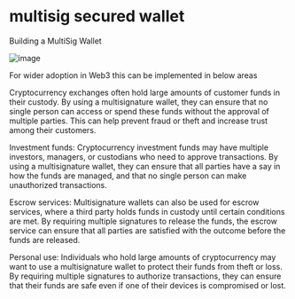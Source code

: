 # multisig secured wallet

Building a MultiSig Wallet

![image](https://user-images.githubusercontent.com/45220490/226311831-51044fbc-86ed-4bf1-ba73-40e30ab10a8f.png)



For wider adoption in Web3 this can be implemented in below areas

Cryptocurrency exchanges often hold large amounts of customer funds in their custody. By using a multisignature wallet, they can ensure that no single person can access or spend these funds without the approval of multiple parties. This can help prevent fraud or theft and increase trust among their customers.

Investment funds: Cryptocurrency investment funds may have multiple investors, managers, or custodians who need to approve transactions. By using a multisignature wallet, they can ensure that all parties have a say in how the funds are managed, and that no single person can make unauthorized transactions.

Escrow services: Multisignature wallets can also be used for escrow services, where a third party holds funds in custody until certain conditions are met. By requiring multiple signatures to release the funds, the escrow service can ensure that all parties are satisfied with the outcome before the funds are released.

Personal use: Individuals who hold large amounts of cryptocurrency may want to use a multisignature wallet to protect their funds from theft or loss. By requiring multiple signatures to authorize transactions, they can ensure that their funds are safe even if one of their devices is compromised or lost.

